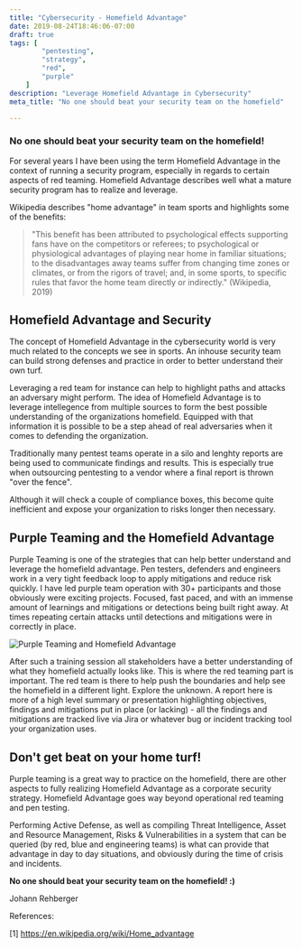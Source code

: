 ```yaml
---
title: "Cybersecurity - Homefield Advantage"
date: 2019-08-24T18:46:06-07:00
draft: true
tags: [
        "pentesting",
        "strategy",
        "red",
        "purple"
    ]
description: "Leverage Homefield Advantage in Cybersecurity"
meta_title: "No one should beat your security team on the homefield"

---
```


### No one should beat your security team on the homefield!

For several years I have been using the term Homefield Advantage in the context of running a security program, especially in regards to certain aspects of red teaming. Homefield Advantage describes well what a mature security program has to realize and leverage.

Wikipedia describes "home advantage" in team sports and highlights some of the benefits: 


> "This benefit has been attributed to psychological effects supporting fans have on the competitors or referees; to psychological or physiological advantages of playing near home in familiar situations; to the disadvantages away teams suffer from changing time zones or climates, or from the rigors of travel; and, in some sports, to specific rules that favor the home team directly or indirectly." (Wikipedia, 2019)


## Homefield Advantage and Security

The concept of Homefield Advantage in the cybersecurity world is very much related to the concepts we see in sports. An inhouse security team can build strong defenses and practice in order to better understand their own turf.

Leveraging a red team for instance can help to highlight paths and attacks an adversary might perform. The idea of Homefield Advantage is to leverage intellegence from multiple sources to form the best possible understanding of the organizations homefield.
Equipped with that information it is possible to be a step ahead of real adversaries when it comes to defending the organization.

Traditionally many pentest teams operate in a silo and lenghty reports are being used to communicate findings and results. This is especially true when outsourcing pentesting to a vendor where a final report is thrown "over the fence". 

Although it will check a couple of compliance boxes, this become quite inefficient and expose your organization to risks longer then necessary.

## Purple Teaming and the Homefield Advantage

Purple Teaming is one of the strategies that can help better understand and leverage the homefield advantage. Pen testers, defenders and engineers work in a very tight feedback loop to apply mitigations and reduce risk quickly. I have led purple team operation with 30+ participants and those obviously were exciting projects. Focused, fast paced, and with an immense amount of learnings and mitigations or detections being built right away. At times repeating certain attacks until detections and mitigations were in correctly in place.

![Purple Teaming and Homefield Advantage](/blog/images/homefield-advantage.png)

After such a training session all stakeholders have a better understanding of what they homefield actually looks like. This is where the red teaming part is important. The red team is there to help push the boundaries and help see the homefield in a different light. Explore the unknown.
A report here is more of a high level summary or presentation highlighting objectives, findings and mitigations put in place (or lacking) - all the findings and mitigations are tracked live via Jira or whatever bug or incident tracking tool your organization uses.

## Don't get beat on your home turf!
 
Purple teaming is a great way to practice on the homefield, there are other aspects to fully realizing Homefield Advantage as a corporate security strategy. 
Homefield Advantage goes way beyond operational red teaming and pen testing.
 
Performing Active Defense, as well as compiling Threat Intelligence, Asset and Resource Management, Risks & Vulnerabilities in a system that can be queried (by red, blue and engineering teams) is what can provide that advantage in day to day situations, and obviously during the time of crisis and incidents.

**No one should beat your security team on the homefield! :)**

Johann Rehberger


References:

[1] https://en.wikipedia.org/wiki/Home_advantage
